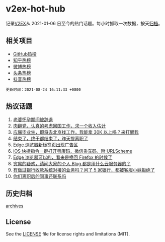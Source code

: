 # v2ex-hot-hub

 记录[V2EX](https://www.v2ex.com/)从 2021-01-06 日至今的热门话题。每小时抓取一次数据，按天[归档](archives)。
 
 ## 相关项目

- [GitHub热榜](https://github.com/lonnyzhang423/github-hot-hub)
- [知乎热榜](https://github.com/lonnyzhang423/zhihu-hot-hub)
- [微博热榜](https://github.com/lonnyzhang423/weibo-hot-hub)
- [头条热榜](https://github.com/lonnyzhang423/toutiao-hot-hub)
- [抖音热榜](https://github.com/lonnyzhang423/douyin-hot-hub)


 `更新时间：2021-08-24 16:11:33 +0800`

## 热议话题

1. [老婆怀孕期间被辞退](https://www.v2ex.com/t/797565)
1. [肉翻党，认真的考虑回国工作，求一个收入估计](https://www.v2ex.com/t/797548)
1. [应届毕业生，即将去北京找工作，我能拿 30K 以上吗？来打醒我](https://www.v2ex.com/t/797586)
1. [结束了，终于都结束了，昨天提离职了](https://www.v2ex.com/t/797606)
1. [Edge 浏览器新标签页出现广告区](https://www.v2ex.com/t/797669)
1. [iOS 快捷指令一键打开粤康码、微信乘车码，附 URLScheme](https://www.v2ex.com/t/797533)
1. [Edge 浏览器可以的，看来是换回 Firefox 的时候了](https://www.v2ex.com/t/797673)
1. [穷屌的疑惑，请问大家的个人 Blog 都是用什么云服务器的？](https://www.v2ex.com/t/797649)
1. [有做过银行收款系统对接的业务吗？问了 5 家银行，都被客服小妹拒绝了](https://www.v2ex.com/t/797530)
1. [你们离职后的同事还联系吗](https://www.v2ex.com/t/797597)

## 历史归档

[archives](archives)

## License

See the [LICENSE](LICENSE) file for license rights and limitations (MIT).
